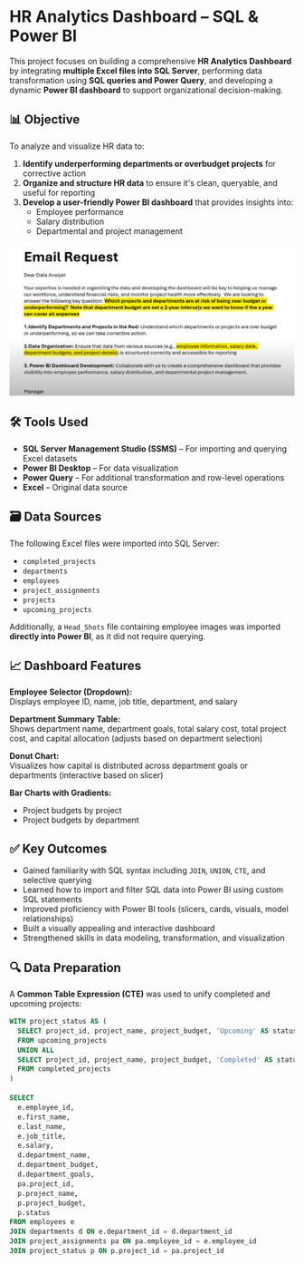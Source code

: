 # HR Analytics Dashboard – SQL & Power BI

This project focuses on building a comprehensive **HR Analytics Dashboard** by integrating **multiple Excel files into SQL Server**, performing data transformation using **SQL queries and Power Query**, and developing a dynamic **Power BI dashboard** to support organizational decision-making.


## 📊 Objective

To analyze and visualize HR data to:

1. **Identify underperforming departments or overbudget projects** for corrective action  
2. **Organize and structure HR data** to ensure it's clean, queryable, and useful for reporting  
3. **Develop a user-friendly Power BI dashboard** that provides insights into:
   - Employee performance  
   - Salary distribution  
   - Departmental and project management  

![Objective](Screenshots/Objective.png)


## 🛠️ Tools Used

- **SQL Server Management Studio (SSMS)** – For importing and querying Excel datasets  
- **Power BI Desktop** – For data visualization  
- **Power Query** – For additional transformation and row-level operations  
- **Excel** – Original data source  


## 🗃️ Data Sources

The following Excel files were imported into SQL Server:

- `completed_projects`
- `departments`
- `employees`
- `project_assignments`
- `projects`
- `upcoming_projects`

Additionally, a `Head_Shots` file containing employee images was imported **directly into Power BI**, as it did not require querying.


## 📈 Dashboard Features

**Employee Selector (Dropdown):**  
Displays employee ID, name, job title, department, and salary

**Department Summary Table:**  
Shows department name, department goals, total salary cost, total project cost, and capital allocation (adjusts based on department selection)

**Donut Chart:**  
Visualizes how capital is distributed across department goals or departments (interactive based on slicer)

**Bar Charts with Gradients:**  
- Project budgets by project  
- Project budgets by department


## ✅ Key Outcomes

- Gained familiarity with SQL syntax including `JOIN`, `UNION`, `CTE`, and selective querying  
- Learned how to import and filter SQL data into Power BI using custom SQL statements  
- Improved proficiency with Power BI tools (slicers, cards, visuals, model relationships)  
- Built a visually appealing and interactive dashboard  
- Strengthened skills in data modeling, transformation, and visualization

## 🔍 Data Preparation

A **Common Table Expression (CTE)** was used to unify completed and upcoming projects:

```sql
WITH project_status AS (
  SELECT project_id, project_name, project_budget, 'Upcoming' AS status
  FROM upcoming_projects
  UNION ALL
  SELECT project_id, project_name, project_budget, 'Completed' AS status
  FROM completed_projects
)

SELECT 
  e.employee_id, 
  e.first_name, 
  e.last_name, 
  e.job_title, 
  e.salary,
  d.department_name,
  d.department_budget,
  d.department_goals,
  pa.project_id,
  p.project_name,
  p.project_budget,
  p.status
FROM employees e
JOIN departments d ON e.department_id = d.department_id
JOIN project_assignments pa ON pa.employee_id = e.employee_id
JOIN project_status p ON p.project_id = pa.project_id
